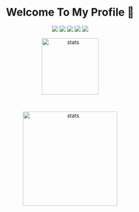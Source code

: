 
<h1 align="center">Welcome To My Profile 👋</h1>
<p align="center">
  <a href="https://discord.com/users/257307300400726019" target"blank_"><img src="https://img.shields.io/badge/Discord%20Profile%20-7289DA.svg?&style=for-the-badge&logo=discord&logoColor=white"></a>
  <a href="https://open.spotify.com/user/215vk47kvr3j6mwvweq4m5z6i" target"blank_"><img src="https://img.shields.io/badge/Spotify%20Account%C4%B%20-1ed760.svg?&style=for-the-badge&logo=spotify&logoColor=white"></a>
  <a href="https://www.reddit.com/user/BilalTaner" target"blank_"><img src="https://img.shields.io/badge/reddit%20-ff3b00.svg?&style=for-the-badge&logo=reddit&logoColor=white"></a>
  <a href="https://www.instagram.com/bbilaltanerr/" target"blank_"><img src="https://img.shields.io/badge/INSTAGRAM%20-DC3175.svg?&style=for-the-badge&logo=instagram&logoColor=white"></a>
  <a href="https://github.com/BilalTaner" target"blank_"><img src="https://img.shields.io/badge/GitHub%20-191717.svg?&style=for-the-badge&logo=github&logoColor=white"></a>
</p>
<p align="center">
<img src="https://github-readme-stats.vercel.app/api/top-langs/?username=BilalTaner&show_icons=true&theme=dark" width="%100" height="150px" alt="stats" />
 </p>
<br/>
<p align="center">
  
  <img src="https://github-readme-stats.vercel.app/api?username=BilalTaner&count_private=true&show_icons=true&theme=dark&hide_border=true" width="%100" height="250px" alt="stats" />
</p>
